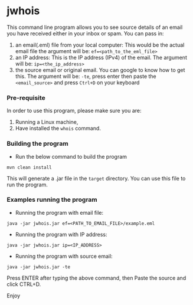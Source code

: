# jwhois

This command line program allows you to see source details of an email you have received either in your inbox or spam.
You can pass in:
1. an email(.eml) file from your local computer:
   This would be the actual email file the argument will be: `ef=<path_to_the_eml_file>`
2. an IP address: This is the IP address (IPv4) of the email. The argument will be: `ip=<the_ip_address>`
3. the source email or original email. You can google to know how to get this. The argument will be: `-te`, press enter then paste the `<email_source>` and press `Ctrl+D` on your keyboard

### Pre-requisite
In order to use this program, please make sure you are:
1. Running a Linux machine,
2. Have installed the `whois` command.

### Building the program
* Run the below command to build the program
```
mvn clean install
```
This will generate a .jar file in the `target` directory. You can use this file
to run the program.

### Examples running the program

* Running the program with email file:
```
java -jar jwhois.jar ef=<PATH_TO_EMAIL_FILE>/example.eml
```
* Running the program with IP address:
```
java -jar jwhois.jar ip=<IP_ADDRESS>
```
* Running the program with source email:
```
java -jar jwhois.jar -te 
```
Press ENTER after typing the above command, then Paste the source and click CTRL+D.

Enjoy 
